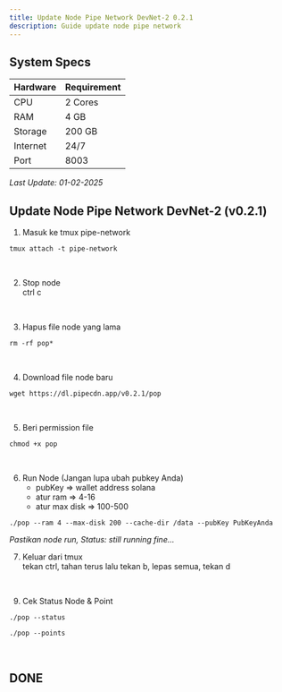 ```yaml
---
title: Update Node Pipe Network DevNet-2 0.2.1
description: Guide update node pipe network
---
```


## System Specs
| Hardware  | Requirement  |
|-----------|--------------|
| CPU	    | 2 Cores      |
| RAM	    | 4 GB         |
| Storage   | 200 GB       |
| Internet  | 24/7         |
| Port      | 8003         |

<i>Last Update: 01-02-2025</i>

## Update Node Pipe Network DevNet-2 (v0.2.1)

1. Masuk ke tmux pipe-network

```
tmux attach -t pipe-network
```
</br>

2. Stop node  
   ctrl c
</br>

3. Hapus file node yang lama

```
rm -rf pop*
```
</br>

4. Download file node baru

```
wget https://dl.pipecdn.app/v0.2.1/pop
```
</br>

5. Beri permission file

```
chmod +x pop
```
</br>

6. Run Node (Jangan lupa ubah pubkey Anda)
   - pubKey => wallet address solana
   - atur ram => 4-16
   - atur max disk => 100-500

```
./pop --ram 4 --max-disk 200 --cache-dir /data --pubKey PubKeyAnda
```

<i>Pastikan node run, Status: still running fine...</i>
</br>

7. Keluar dari tmux  
   tekan ctrl, tahan terus lalu tekan b, lepas semua, tekan d
</br>


9. Cek Status Node & Point

```
./pop --status
```

```
./pop --points
```
</br>

<h2>DONE</h2>

<head>
<!-- Google tag (gtag.js) -->
<script async src="https://www.googletagmanager.com/gtag/js?id=G-4WB2W24M31"></script>
<script>
  window.dataLayer = window.dataLayer || [];
  function gtag(){dataLayer.push(arguments);}
  gtag('js', new Date());
  gtag('config', 'G-4WB2W24M31');
</script>
</head>